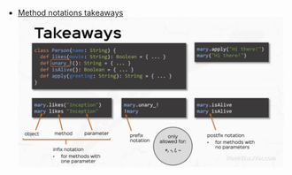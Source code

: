 * [Method notations takeaways](https://github.com/thedevd/techBlog/blob/master/scalaexamples/src/main/scala/com/thedevd/scalaexamples/basics/MethodCallingNotations.scala) <img src="https://github.com/thedevd/imageurls/blob/master/scala/scala-method-notations-infix-prefix-postfix.jpeg"/>
